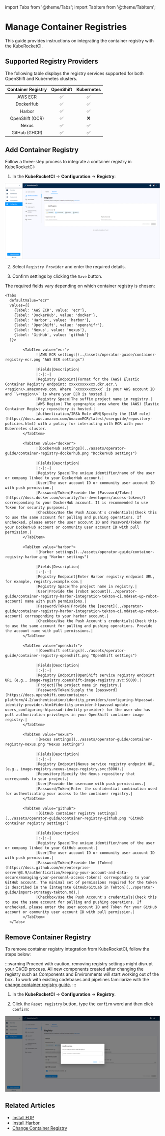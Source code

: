 import Tabs from '@theme/Tabs';
import TabItem from '@theme/TabItem';

# Manage Container Registries

This guide provides instructions on integrating the container registry with the KubeRocketCI.

## Supported Registry Providers

The following table displays the registry services supported for both OpenShift and Kubernetes clusters.

|Container Registry|OpenShift|Kubernetes|
|:-:|:-:|:-:|
|AWS ECR|:white_check_mark:|:white_check_mark:|
|DockerHub|:white_check_mark:|:white_check_mark:|
|Harbor|:white_check_mark:|:white_check_mark:|
|OpenShift (OCR)|:white_check_mark:|:x:|
|Nexus|:white_check_mark:|:white_check_mark:|
|GitHub (GHCR)|:white_check_mark:|:white_check_mark:|

## Add Container Registry

Follow a three-step process to integrate a container registry in KubeRocketCI:

1. In the **KubeRocketCI** -> **Configuration** -> **Registry**:

  ![Registry settings](../assets/operator-guide/container-registry-list.png "Registry settings")

2. Select `Registry Provider` and enter the required details.

3. Confirm settings by clicking the `Save` button.

The required fields vary depending on which container registry is chosen:


    <Tabs
      defaultValue="ecr"
      values={[
        {label: 'AWS ECR', value: 'ecr'},
        {label: 'DockerHub', value: 'docker'},
        {label: 'Harbor', value: 'harbor'},
        {label: 'OpenShift', value: 'openshifr'},
        {label: 'Nexus', value: 'nexus'},
        {label: 'GitHub', value: 'github'}
      ]}>

            <TabItem value="ecr">
                  ![AWS ECR settings](../assets/operator-guide/container-registry-ecr.png "AWS ECR settings")

                  |Fields|Description|
                  |:-|:-|
                  |Registry Endpoint|Format for the (AWS) Elastic Container Registry endpoint: xxxxxxxxxxxx.dkr.ecr.\<region\>.amazonaws.com. Where `xxxxxxxxxxxx` is your AWS account ID and `\<region\>` is where your ECR is hosted.|
                  |Registry Space|The suffix project name in registry.|
                  |AWS Region| The geographic area where the (AWS) Elastic Container Registry repository is hosted.|
                  |Authentication/IRSA Role ARN|Specify the [IAM role](https://docs.aws.amazon.com/AmazonECR/latest/userguide/repository-policies.html) with a policy for interacting with ECR with your Kubernetes cluster.
            </TabItem>

            <TabItem value="docker">
                  ![DockerHub settings](../assets/operator-guide/container-registry-dockerhub.png "DockerHub settings")

                  |Fields|Description|
                  |:-|:-|
                  |Registry Space|The unique identifier/name of the user or company linked to your DockerHub account.|
                  |User|The user account ID or community user account ID with push permission.|
                  |Password/Token|Provide the [Password/Token](https://docs.docker.com/security/for-developers/access-tokens/) corresponding to your DockerHub account. It is recommended to use Token for security purposes.|
                  |Checkbox/Use the Push Account's credentials|Check this to use the same account for pulling and pushing operations. If unchecked, please enter the user account ID and Password/Token for your DockerHub account or community user account ID with pull permission.|
            </TabItem>

            <TabItem value="harbor">
                  ![Harbor settings](../assets/operator-guide/container-registry-harbor.png "Harbor settings")

                  |Fields|Description|
                  |:-|:-|
                  |Registry Endpoint|Enter Harbor registry endpoint URL, for example, registry.example.com.|
                  |Registry Space|The project name in registry.|
                  |User|Provide the [robot account](../operator-guide/container-registry-harbor-integration-tekton-ci.md#set-up-robot-account) name with push permissions.|
                  |Password/Token|Provide the [secret](../operator-guide/container-registry-harbor-integration-tekton-ci.md#set-up-robot-account) corresponding to your harbor account.|
                  |Checkbox/Use the Push Account's credentials|Check this to use the same account for pulling and pushing operations. Provide the account name with pull permissions.|
            </TabItem>

            <TabItem value="openshifr">
                  ![OpenShift settings](../assets/operator-guide/container-registry-openshift.png "OpenShift settings")

                  |Fields|Description|
                  |:-|:-|
                  |Registry Endpoint|OpenShift service registry endpoint URL (e.g., image-registry.openshift-image-registry.svc:5000).|
                  |Project|The project name in registry.|
                  |Password/Token|Supply the [password](https://docs.openshift.com/container-platform/4.2/authentication/identity_providers/configuring-htpasswd-identity-provider.html#identity-provider-htpasswd-update-users_configuring-htpasswd-identity-provider) for the user who has pull authorization privileges in your OpenShift container image registry.|
            </TabItem>

            <TabItem value="nexus">
                  ![Nexus settings](../assets/operator-guide/container-registry-nexus.png "Nexus settings")

                  |Fields|Description|
                  |:-|:-|
                  |Registry Endpoint|Nexus service registry endpoint URL (e.g., image-registry.nexus-image-registry.svc:5000).|
                  |Repository|Specify the Nexus repository that corresponds to your project.|
                  |User|Provide the username with push permissions.|
                  |Password/Token|Enter the confidential combination used for authenticating your access to the container registry.|
            </TabItem>

            <TabItem value="github">
                  ![GitHub container registry settings](../assets/operator-guide/container-registry-github.png "GitHub container registry settings")

                  |Fields|Description|
                  |:-|:-|
                  |Registry Space|The unique identifier/name of the user or company linked to your GitHub account.|
                  |User|The user account ID or community user account ID with push permission.|
                  |Password/Token|Provide the [Token](https://docs.github.com/en/enterprise-server@3.9/authentication/keeping-your-account-and-data-secure/managing-your-personal-access-tokens) corresponding to your  GitHub account. The minimal set of permissions required for the token is described in the [Integrate GitHub/GitLab in Tekton](../operator-guide/import-strategy-tekton.md).|
                  |Checkbox/Use the Push Account's credentials|Check this to use the same account for pulling and pushing operations. If unchecked, please enter the user account ID and Token for your GitHub account or community user account ID with pull permission.|
            </TabItem>
      </Tabs>

## Remove Container Registry

To remove container registry integration from KubeRocketCI, follow the steps below:

:::warning
    Proceed with caution, removing registry settings might disrupt your CI/CD process. All new components created after changing the registry such as Components and Environments will start working out of the box. To work with existing codebases and pipelines familiarize with the [change container registry guide](../operator-guide/container-registries.md).
:::

  1. In the **KubeRocketCI** -> **Configuration** -> **Registry**.

  2. Click the `Reset registry` button, type the `confirm` word and then click `Confirm`:

  ![Registry settings](../assets/operator-guide/container-registry-reset.png "Registry settings")

## Related Articles

* [Install EDP](../operator-guide/install-edp.md)
* [Install Harbor](../operator-guide/install-harbor.md)
* [Change Container Registry](../operator-guide/container-registries.md)
